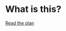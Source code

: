 # What is this?

[Read the plan](https://github.com/drygnet-homeserver/.github/blob/main/profile/PLAN.md#the-plan)
